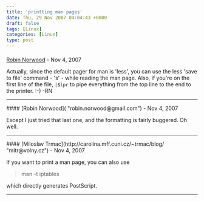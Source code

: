 ```yaml
---
title: 'printting man pages'
date: Thu, 29 Nov 2007 04:04:43 +0000
draft: false
tags: [Linux]
categories: [Linux]
type: post
---
```



#### 
[Robin Norwood]( "robin.norwood@gmail.com") - <time datetime="2007-11-29 00:55:24">Nov 4, 2007</time>

Actually, since the default pager for man is 'less', you can use the less 'save to file' command - 's' - while reading the man page. Also, if you're on the first line of the file, `|$lpr` to pipe everything from the top line to the end to the printer. :-) -RN
<hr />
#### 
[Robin Norwood]( "robin.norwood@gmail.com") - <time datetime="2007-11-29 00:57:37">Nov 4, 2007</time>

Except I just tried that last one, and the formatting is fairly buggered. Oh well.
<hr />
#### 
[Miloslav Trmac](http://carolina.mff.cuni.cz/~trmac/blog/ "mitr@volny.cz") - <time datetime="2007-11-29 06:59:08">Nov 4, 2007</time>

If you want to print a man page, you can also use

> man -t iptables

which directly generates PostScript.
<hr />
